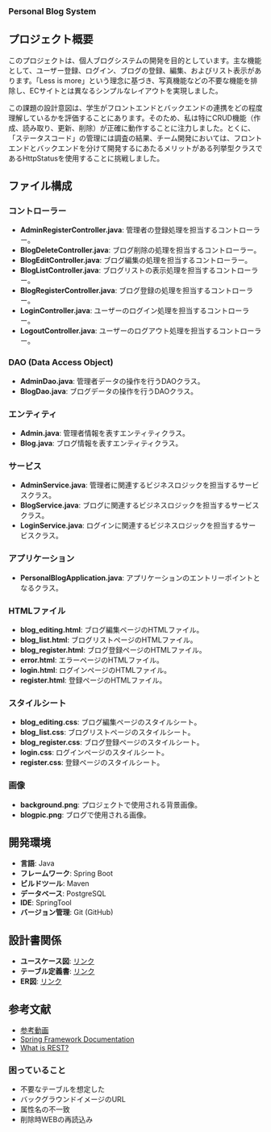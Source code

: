 ### Personal Blog System

## プロジェクト概要
このプロジェクトは、個人ブログシステムの開発を目的としています。主な機能として、ユーザー登録、ログイン、ブログの登録、編集、およびリスト表示があります。「Less is more」という理念に基づき、写真機能などの不要な機能を排除し、ECサイトとは異なるシンプルなレイアウトを実現しました。

この課題の設計意図は、学生がフロントエンドとバックエンドの連携をどの程度理解しているかを評価することにあります。そのため、私は特にCRUD機能（作成、読み取り、更新、削除）が正確に動作することに注力しました。とくに、「ステータスコード」の管理には調査の結果、チーム開発においては、フロントエンドとバックエンドを分けて開発するにあたるメリットがある列挙型クラスであるHttpStatusを使用することに挑戦しました。

## ファイル構成

### コントローラー
- **AdminRegisterController.java**: 管理者の登録処理を担当するコントローラー。
- **BlogDeleteController.java**: ブログ削除の処理を担当するコントローラー。
- **BlogEditController.java**: ブログ編集の処理を担当するコントローラー。
- **BlogListController.java**: ブログリストの表示処理を担当するコントローラー。
- **BlogRegisterController.java**: ブログ登録の処理を担当するコントローラー。
- **LoginController.java**: ユーザーのログイン処理を担当するコントローラー。
- **LogoutController.java**: ユーザーのログアウト処理を担当するコントローラー。

### DAO (Data Access Object)
- **AdminDao.java**: 管理者データの操作を行うDAOクラス。
- **BlogDao.java**: ブログデータの操作を行うDAOクラス。

### エンティティ
- **Admin.java**: 管理者情報を表すエンティティクラス。
- **Blog.java**: ブログ情報を表すエンティティクラス。

### サービス
- **AdminService.java**: 管理者に関連するビジネスロジックを担当するサービスクラス。
- **BlogService.java**: ブログに関連するビジネスロジックを担当するサービスクラス。
- **LoginService.java**: ログインに関連するビジネスロジックを担当するサービスクラス。

### アプリケーション
- **PersonalBlogApplication.java**: アプリケーションのエントリーポイントとなるクラス。

### HTMLファイル
- **blog_editing.html**: ブログ編集ページのHTMLファイル。
- **blog_list.html**: ブログリストページのHTMLファイル。
- **blog_register.html**: ブログ登録ページのHTMLファイル。
- **error.html**: エラーページのHTMLファイル。
- **login.html**: ログインページのHTMLファイル。
- **register.html**: 登録ページのHTMLファイル。

### スタイルシート
- **blog_editing.css**: ブログ編集ページのスタイルシート。
- **blog_list.css**: ブログリストページのスタイルシート。
- **blog_register.css**: ブログ登録ページのスタイルシート。
- **login.css**: ログインページのスタイルシート。
- **register.css**: 登録ページのスタイルシート。

### 画像
- **background.png**: プロジェクトで使用される背景画像。
- **blogpic.png**: ブログで使用される画像。

## 開発環境
- **言語**: Java
- **フレームワーク**: Spring Boot
- **ビルドツール**: Maven
- **データベース**: PostgreSQL
- **IDE**: SpringTool
- **バージョン管理**: Git (GitHub)

## 設計書関係
- **ユースケース図**: [リンク](https://docs.google.com/spreadsheets/d/1ff34zrS7zA0ML4ssA0zZEDyBhvVmqPAi/edit#gid=239752063)
- **テーブル定義書**: [リンク](https://docs.google.com/spreadsheets/d/1ff34zrS7zA0ML4ssA0zZEDyBhvVmqPAi/edit#gid=1841650409)
- **ER図**: [リンク](https://docs.google.com/spreadsheets/d/1ff34zrS7zA0ML4ssA0zZEDyBhvVmqPAi/edit#gid=480164879)

## 参考文献
- [参考動画](https://www.youtube.com/watch?v=uTCmNDnP2VY&t=26s)
- [Spring Framework Documentation](https://spring.pleiades.io/spring-framework/docs/current/javadoc-api/org/springframework/http/HttpStatus.html)
-  [What is REST?](https://www.codecademy.com/article/what-is-rest)

### 困っていること
- 不要なテーブルを想定した
- バックグラウンドイメージのURL
- 属性名の不一致
- 削除時WEBの再読込み
